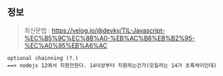 ## 정보
> 최신문법 : https://velog.io/@devky/TIL-Javascript-%EC%B5%9C%EC%8B%A0-%EB%AC%B8%EB%B2%95-%EC%A0%95%EB%A6%AC
> 
```
optional chainning (?.)
==> nodejs 12에서 지원안한다. 14이상부터 지원하는건가(모질라는 14가 초록색이던데)

```
